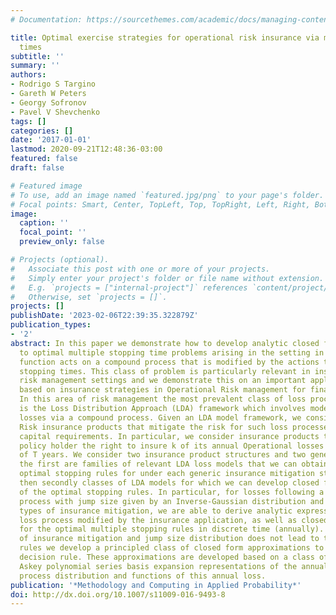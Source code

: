 ```yaml
---
# Documentation: https://sourcethemes.com/academic/docs/managing-content/

title: Optimal exercise strategies for operational risk insurance via multiple stopping
  times
subtitle: ''
summary: ''
authors:
- Rodrigo S Targino
- Gareth W Peters
- Georgy Sofronov
- Pavel V Shevchenko
tags: []
categories: []
date: '2017-01-01'
lastmod: 2020-09-21T12:48:36-03:00
featured: false
draft: false

# Featured image
# To use, add an image named `featured.jpg/png` to your page's folder.
# Focal points: Smart, Center, TopLeft, Top, TopRight, Left, Right, BottomLeft, Bottom, BottomRight.
image:
  caption: ''
  focal_point: ''
  preview_only: false

# Projects (optional).
#   Associate this post with one or more of your projects.
#   Simply enter your project's folder or file name without extension.
#   E.g. `projects = ["internal-project"]` references `content/project/deep-learning/index.md`.
#   Otherwise, set `projects = []`.
projects: []
publishDate: '2023-02-06T22:39:35.322879Z'
publication_types:
- '2'
abstract: In this paper we demonstrate how to develop analytic closed form solutions
  to optimal multiple stopping time problems arising in the setting in which the value
  function acts on a compound process that is modified by the actions taken at the
  stopping times. This class of problem is particularly relevant in insurance and
  risk management settings and we demonstrate this on an important application domain
  based on insurance strategies in Operational Risk management for financial institutions.
  In this area of risk management the most prevalent class of loss process models
  is the Loss Distribution Approach (LDA) framework which involves modelling annual
  losses via a compound process. Given an LDA model framework, we consider Operational
  Risk insurance products that mitigate the risk for such loss processes and may reduce
  capital requirements. In particular, we consider insurance products that grant the
  policy holder the right to insure k of its annual Operational losses in a horizon
  of T years. We consider two insurance product structures and two general model settings,
  the first are families of relevant LDA loss models that we can obtain closed form
  optimal stopping rules for under each generic insurance mitigation structure and
  then secondly classes of LDA models for which we can develop closed form approximations
  of the optimal stopping rules. In particular, for losses following a compound Poisson
  process with jump size given by an Inverse-Gaussian distribution and two generic
  types of insurance mitigation, we are able to derive analytic expressions for the
  loss process modified by the insurance application, as well as closed form solutions
  for the optimal multiple stopping rules in discrete time (annually). When the combination
  of insurance mitigation and jump size distribution does not lead to tractable stopping
  rules we develop a principled class of closed form approximations to the optimal
  decision rule. These approximations are developed based on a class of orthogonal
  Askey polynomial series basis expansion representations of the annual loss compound
  process distribution and functions of this annual loss.
publication: '*Methodology and Computing in Applied Probability*'
doi: http://dx.doi.org/10.1007/s11009-016-9493-8
---
```

